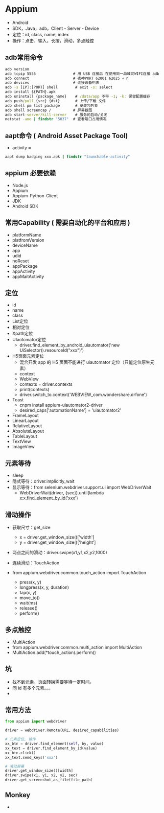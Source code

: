 # Appium

- Android
- SDK，Java，adb，Client - Server - Device
- 定位：id, class, name, index
- 操作：点击，输入，长按，滑动，多点触控

## adb常用命令

``` cmd
adb version
adb tcpip 5555                 # 用 USB 连接后 在使用同一局域网WIFI连接 adb connect <IP>
adb connect					   # 夜神PORT 62001 62025 + n
adb devices					   # 连接设备列表
adb -s [IP]:[PORT] shell  		# exit -s: select
adb install ${PATH}.apk
adb uninstall {package_name} 	# /data/app 不带 -1; -k: 保留配置缓存
adb push/pull {src} {dst}	    # 上传/下载 文件
adb shell pm list package       # 安装包列表
adb shell screencap / 		   # 屏幕截图
adb start-server/kill-server    # 服务的启动/关闭
netstat -ano | findstr "5037"  # 查看端口占用情况 
```

## aapt命令 ( Android Asset Package Tool)

- activity ≈

```cmd
aapt dump badging xxx.apk | findstr "launchable-activity"
```

## appium 必要依赖

- Node.js
- Appium
- Appium-Python-Client
- JDK
- Android SDK

## 常用Capability ( 需要自动化的平台和应用 )

- platformName
- platfromVersion
- deviceName
- app
- udid
- noReset
- appPackage
- appActivity
- appMaitActivity

## 定位

- id
- name
- class
- List定位
- 相对定位
- Xpath定位
- UIaotomator定位
  - driver.find_element_by_android_uiautomator('new UiSelector().resourceId("xxx")')
- H5页面元素定位
  - 混合开发 app 的 H5 页面不能进行 uiautomator 定位（只能定位原生元素）
  - context
  - WebView
  - contexts = driver.contexts
  - print(contexts)
  - driver.switch_to.context('WEBVIEW_com.wondershare.drfone')
- Toast
  - cnpm install appium-uiautomator2-driver
  - desired_caps['automationName'] = 'uiautomator2'
- FrameLayout
- LinearLayout
- RelativeLayout
- AbsoluteLayout
- TableLayout
- TextView
- ImageView

## 元素等待

- sleep
- 隐式等待：driver.implicitly_wait
- 显示等待：from selenium.webdriver.support.ui import WebDriverWait
  - WebDriverWait(driver, {sec}).until(lambda x:x.find_element_by_id('xxx')

## 滑动操作

- 获取尺寸：get_size 

  - x = driver.get_window_size()['width']
  - y = driver.get_window_size()['height']

- 两点之间的滑动：driver.swipe(x1,y1,x2,y2,1000)

- 连续滑动：TouchAction

- from appium.webdriver.common.touch_action import TouchAction

  - press(x, y)
  - longpress(x, y, duration)
  - tap(x, y)
  - move_to()
  - wait(ms)
  - release()
  - perform()

## 多点触控

  - MultiAction
  - from appium.webdriver.common.multi_action import MultiAction
  - MultiAction.add(*touch_action).perform()

## 坑

- 找不到元素，页面转换需要等待一定时间。
- 同 id 有多个元素。。。
- 

## 常用方法

``` python
from appium import webdriver

driver = webdriver.Remote(URL, desired_capabilities)

# 元素定位, 操作
xx_btn = driver.find_element(self, by, value)
xx_text = driver.find_element_by_id(value)
xx_btn.click()
xx_text.send_keys('xxx')

# 滑动屏幕
driver.get_window_size()[width]
driver.swipe(x1, y1, x2, y2, sec)
driver.get_screenshot_as_file(file_path)


```





## Monkey



- 